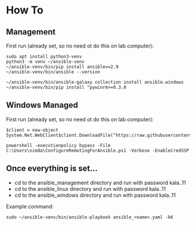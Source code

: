 # How To

## Management

First run (already set, so no need ot do this on lab computer):

```
sudo apt install python3-venv
python3 -m venv ~/ansible-venv
~/ansible-venv/bin/pip install ansible==2.9
~/ansible-venv/bin/ansible --version

~/ansible-venv/bin/ansible-galaxy collection install ansible.windows
~/ansible-venv/bin/pip install "pywinrm>=0.3.0
```

## Windows Managed

First run (already set, so no need ot do this on lab computer):

```
$client = new-object
System.Net.WebClient$client.DownloadFile("https://raw.githubusercontent.com/ansible/ansible/devel/examples/scripts/ConfigureRemotingForAnsible.ps1","C:\Users\nimda\ConfigureRemotinForAnsible.ps1")

powershell -executionpolicy bypass -File C:\Users\nimda\ConfigureRemotingForAnsible.ps1 -Verbose -EnableCredSSP
```

## Once everything is set...

- cd to the ansible_management directory and run with password kala..11
- cd to the ansible_linux directory and run with password kala..11
- cd to the ansible_windows directory and run with password kala..11

Example command:

```
sudo ~/ansible-venv/bin/ansible-playbook ansible_<name>.yaml -kK
```